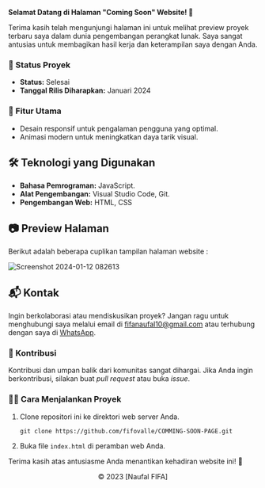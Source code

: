 **Selamat Datang di Halaman "Coming Soon" Website! 🚀**

Terima kasih telah mengunjungi halaman ini untuk melihat preview proyek terbaru saya dalam dunia pengembangan perangkat lunak. Saya sangat antusias untuk membagikan hasil kerja dan keterampilan saya dengan Anda.

### 🚧 Status Proyek

- **Status:** Selesai
- **Tanggal Rilis Diharapkan:** Januari 2024

### 🚀 Fitur Utama

- Desain responsif untuk pengalaman pengguna yang optimal.
- Animasi modern untuk meningkatkan daya tarik visual.

## 🛠️ Teknologi yang Digunakan

- **Bahasa Pemrograman:** JavaScript.
- **Alat Pengembangan:** Visual Studio Code, Git.
- **Pengembangan Web:** HTML, CSS

## 📷 Preview Halaman

Berikut adalah beberapa cuplikan tampilan halaman website :

![Screenshot 2024-01-12 082613](https://github.com/fifovalle/COMMING-SOON-PAGE/assets/90078068/190639b9-53a6-42a7-ad7c-e48f73afb65a)

## 📬 Kontak

Ingin berkolaborasi atau mendiskusikan proyek? Jangan ragu untuk menghubungi saya melalui email di [fifanaufal10@gmail.com](mailto:fifanaufal10@gmail.com) atau terhubung dengan saya di [WhatsApp](https://wa.me/+6281223652490).

### 🙏 Kontribusi

Kontribusi dan umpan balik dari komunitas sangat dihargai. Jika Anda ingin berkontribusi, silakan buat _pull request_ atau buka _issue_.

### 👨‍💻 Cara Menjalankan Proyek

1. Clone repositori ini ke direktori web server Anda.

   ```
   git clone https://github.com/fifovalle/COMMING-SOON-PAGE.git
   ```
   
2. Buka file `index.html` di peramban web Anda.

Terima kasih atas antusiasme Anda menantikan kehadiran website ini! 🙌

<div align="center">
  &copy; 2023 [Naufal FIFA]
</div>
